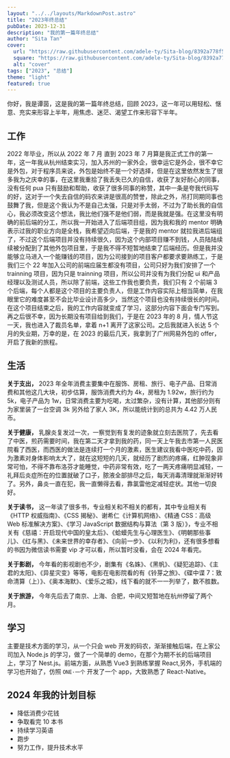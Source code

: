 ```yaml
---
layout: "../../layouts/MarkdownPost.astro"
title: "2023年终总结"
pubDate: 2023-12-31
description: "我的第一篇年终总结"
author: "Sita Tan"
cover:
  url: "https://raw.githubusercontent.com/adele-ty/Sita-blog/8392a778f5436d7d647973d6cab1cb1fd8c60f26/public/Sony-a6000/IMG_1044.JPG"
  square: "https://raw.githubusercontent.com/adele-ty/Sita-blog/8392a778f5436d7d647973d6cab1cb1fd8c60f26/public/Sony-a6000/IMG_1044.JPG"
  alt: "cover"
tags: ["2023", "总结"]
theme: "light"
featured: true
---
```


你好，我是谭茵，这是我的第一篇年终总结，回顾 2023，这一年可以用轻松、惬意、充实来形容上半年，用焦虑、迷茫、渴望工作来形容下半年。

## 工作

2022 年毕业，所以从 2022 年 7 月 直到 2023 年 7 月算是我正式工作的第一年，这一年我从杭州结束实习，加入苏州的一家外企，很幸运它是外企，很不幸它是外包，对于程序员来说，外包是始终不是一个好选择，但是在这里依然发生了很多我为之庆幸的事，在这里我重拾了我丢失已久的自信，收获了友好耐心的同事，没有任何 pua 只有鼓励和帮助，收获了很多同事的称赞，其中一条是夸我代码写的好，这对于一个失去自信的码农来讲是很高的赞誉，除此之外，吊打同期同事也鼓舞了我，但是这个我认为不是自己太强，只是对手太弱，不过为了助长我的自信心，我必须改变这个想法，我比他们强不是他们弱，而是我就是强。在这里没有明确的前后端的分工，所以我一开始进入了后端项目组，因为我和我的 mentor 明确表示过我的职业方向是全栈，我希望迈向后端，于是我的 mentor 就拉我进后端组了，不过这个后端项目并没有持续很久，因为这个内部项目赚不到钱，人员陆陆续续被分配到了其他外包项目里，于是我不得不短暂地结束了后端经历。但是我并没能够立马进入一个能赚钱的项目，因为公司接到的项目客户都要求要熟练工，于是我们三个 22 年加入公司的前端应届生都没有项目，公司只好为我们安排了一个 trainning 项目，因为只是 trainning 项目，所以公司并没有为我们分配 ui 和产品经理以及测试人员，所以除了前端，这些工作我也要负责，我们只有 2 个前端 3 个后端，每个人都是这个项目的主要负责人，但是工作内容实际上相当简单，在我眼里它的难度甚至不会比毕业设计高多少，当然这个项目也没有持续很长的时间。在这个项目结束之后，我的工作内容就变成了学习，这部分内容下面会专门写到。再之后很不幸，因为长期没有项目给到我们，于是在 2023 年的 8 月，情人节这一天，我也进入了裁员名单，拿着 n+1 离开了这家公司。之后我就进入长达 5 个月的失业期，万幸的是，在 2023 的最后几天，我拿到了广州网易外包的 offer，开启了我新的旅程。

## 生活

**关于支出，** 2023 年全年消费主要集中在服饰、房租、旅行、电子产品、日常消费和其他这几大块，初步估算，服饰消费大约为 4k，房租为 1.92w，旅行约为 5k，电子产品为 1w，日常消费主要为吃喝，太过繁杂，没有计算，其他部分则有为家里装了一台空调 3k 另外给了家人 3K，所以能统计到的总共为 4.42 万人民币。

**关于健康，** 乳腺炎复发过一次，一察觉到有复发的迹象就立刻去医院了，先去看了中医，煎药需要时间，我在第二天才拿到我的药，同一天上午我去市第一人民医院看了西医，而西医的做法是连续打一个月的激素，医生建议我看中医吃中药，因为激素对身体影响太大了，就在这短短的几天，就经历了剧烈的疼痛，红肿现象非常可怕，不得不靠布洛芬才能睡觉，中药非常有效，吃了一两天疼痛明显减轻，一礼拜后炎症所在的位置就破了口子，脓液全部排尽之后，每天消毒清理就渐渐好转了。另外，鼻炎一直在犯，我一直懒得去看，靠氯雷他定减轻症状。其他一切良好。

**关于读书，** 这一年读了很多书，专业相关和不相关的都有，其中专业相关有《HTTP 权威指南》、《CSS 揭秘》、谢希仁《计算机网络》、《精通 CSS：高级 Web 标准解决方案》、《学习 JavaScript 数据结构与算法（第 3 版）》，专业不相关有《慈禧：开启现代中国的皇太后》、《蛤蟆先生与心理医生》、《明朝那些事儿》、《红与黑》、《未来世界的幸存者》、《向前一步》、《以利为利》，还有很多想看的书因为微信读书需要 vip 才可以看，所以暂时没看，会在 2024 年看完。

**关于影剧，** 今年看的影视剧也不少，剧集有《名姝》、《黑帆》、《疑犯追踪》、《主君的太阳》、《异星灾变》等等，电影在电影院看的有《铃芽之旅》、《碟中谍 7：致命清算（上）》、《奥本海默》、《爱乐之城》，线下看的就不一一列举了，数不胜数。

**关于旅游，** 今年先后去了南京、上海、合肥，中间又短暂地在杭州停留了两个月。

## 学习

主要是技术方面的学习，从一个只会 web 开发的码农，渐渐接触后端，在上家公司加入 Node.js 的学习，做了一个简单的 demo，在那个为期不长的后端项目上，学习了 Nest.js。前端方面，从熟悉 Vue3 到熟练掌握 React,另外，手机端的学习也开始了，仿照 `ONE·一个` 开发了一个 app，大致熟悉了 React-Native。

## 2024 年我的计划目标

- 降低消费少花钱
- 争取看完 10 本书
- 持续学习英语
- 跑步
- 努力工作，提升技术水平
